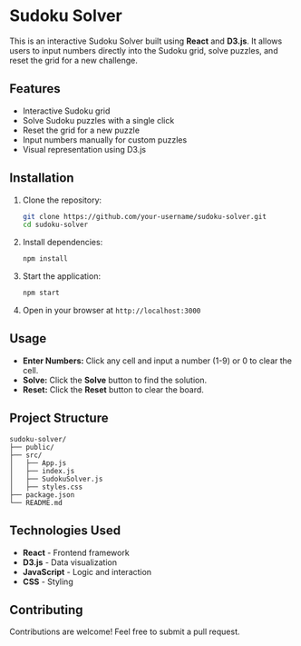 # Sudoku Solver

This is an interactive Sudoku Solver built using **React** and **D3.js**. It allows users to input numbers directly into the Sudoku grid, solve puzzles, and reset the grid for a new challenge.

## Features
- Interactive Sudoku grid
- Solve Sudoku puzzles with a single click
- Reset the grid for a new puzzle
- Input numbers manually for custom puzzles
- Visual representation using D3.js


## Installation

1. Clone the repository:
    ```bash
    git clone https://github.com/your-username/sudoku-solver.git
    cd sudoku-solver
    ```

2. Install dependencies:
    ```bash
    npm install
    ```

3. Start the application:
    ```bash
    npm start
    ```

4. Open in your browser at `http://localhost:3000`

## Usage
- **Enter Numbers:** Click any cell and input a number (1-9) or 0 to clear the cell.
- **Solve:** Click the **Solve** button to find the solution.
- **Reset:** Click the **Reset** button to clear the board.

## Project Structure
```
sudoku-solver/
├── public/
├── src/
│   ├── App.js
│   ├── index.js
│   ├── SudokuSolver.js
│   ├── styles.css
├── package.json
└── README.md
```

## Technologies Used
- **React** - Frontend framework
- **D3.js** - Data visualization
- **JavaScript** - Logic and interaction
- **CSS** - Styling

## Contributing
Contributions are welcome! Feel free to submit a pull request.
